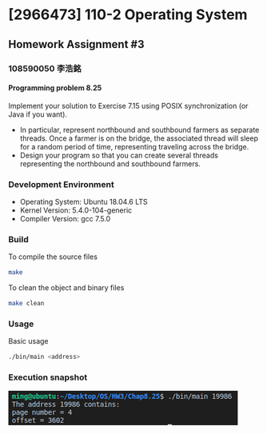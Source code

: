# [2966473] 110-2 Operating System

## Homework Assignment #3

### 108590050 李浩銘

#### Programming problem 8.25

Implement your solution to Exercise 7.15 using POSIX synchronization (or Java if you want).

- In particular, represent northbound and southbound farmers as separate threads. Once a farmer is on the bridge, the associated thread will sleep for a random period of time, representing traveling across the bridge.
- Design your program so that you can create several threads representing the northbound and southbound farmers.

### Development Environment

- Operating System: Ubuntu 18.04.6 LTS
- Kernel Version: 5.4.0-104-generic
- Compiler Version: gcc 7.5.0

### Build

To compile the source files

```bash
make
```

To clean the object and binary files

```bash
make clean
```

### Usage

Basic usage

```bash
./bin/main <address>
```

### Execution snapshot

![img](./doc/execution.png)
